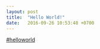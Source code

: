 ```yaml
---
layout: post
title:  "Hello World!"
date:   2016-09-26 10:53:48 +0700
---
```

[#helloworld](https://github.com/leachim6/hello-world)
